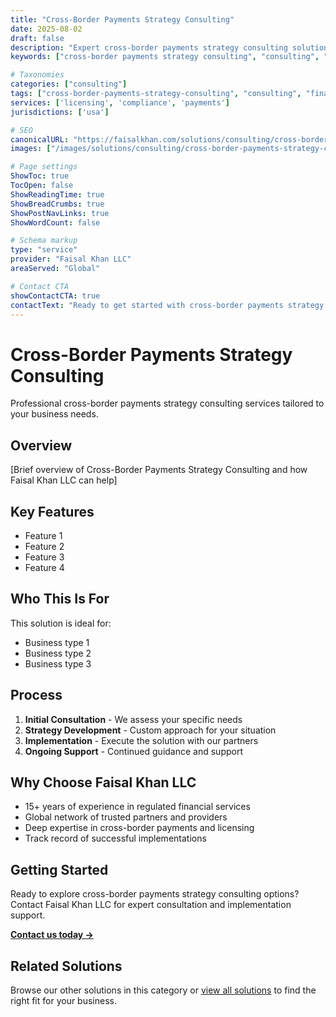 ```yaml
---
title: "Cross-Border Payments Strategy Consulting"
date: 2025-08-02
draft: false
description: "Expert cross-border payments strategy consulting solutions from Faisal Khan LLC"
keywords: ["cross-border payments strategy consulting", "consulting", "licensing", "compliance", "faisal khan"]

# Taxonomies
categories: ["consulting"]
tags: ["cross-border-payments-strategy-consulting", "consulting", "financial-services"]
services: ['licensing', 'compliance', 'payments']
jurisdictions: ['usa']

# SEO
canonicalURL: "https://faisalkhan.com/solutions/consulting/cross-border-payments-strategy-consulting/"
images: ["/images/solutions/consulting/cross-border-payments-strategy-consulting.webp"]

# Page settings
ShowToc: true
TocOpen: false
ShowReadingTime: true
ShowBreadCrumbs: true
ShowPostNavLinks: true
ShowWordCount: false

# Schema markup
type: "service"
provider: "Faisal Khan LLC"
areaServed: "Global"

# Contact CTA
showContactCTA: true
contactText: "Ready to get started with cross-border payments strategy consulting? Contact Faisal Khan LLC for expert consultation."
---
```

# Cross-Border Payments Strategy Consulting

Professional cross-border payments strategy consulting services tailored to your business needs.

## Overview

[Brief overview of Cross-Border Payments Strategy Consulting and how Faisal Khan LLC can help]

## Key Features

- Feature 1
- Feature 2  
- Feature 3
- Feature 4

## Who This Is For

This solution is ideal for:

- Business type 1
- Business type 2
- Business type 3

## Process

1. **Initial Consultation** - We assess your specific needs
2. **Strategy Development** - Custom approach for your situation  
3. **Implementation** - Execute the solution with our partners
4. **Ongoing Support** - Continued guidance and support

## Why Choose Faisal Khan LLC

- 15+ years of experience in regulated financial services
- Global network of trusted partners and providers
- Deep expertise in cross-border payments and licensing
- Track record of successful implementations

## Getting Started

Ready to explore cross-border payments strategy consulting options? Contact Faisal Khan LLC for expert consultation and implementation support.

**[Contact us today →](mailto:contact@faisalkhan.com)**

## Related Solutions

Browse our other solutions in this category or [view all solutions](/solutions/) to find the right fit for your business.

